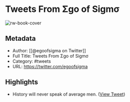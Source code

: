 # Tweets From Σgo of Sigmσ

![rw-book-cover](https://pbs.twimg.com/profile_images/1489986947888070657/CHEbOeaW.jpg)

## Metadata
- Author: [[@egoofsigma on Twitter]]
- Full Title: Tweets From Σgo of Sigmσ
- Category: #tweets
- URL: https://twitter.com/egoofsigma

## Highlights
- History will never speak of average men. ([View Tweet](https://twitter.com/egoofsigma/status/1559969772003000323))
